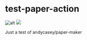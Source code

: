 # test-paper-action

![alt](https://github.com/j-faria/test-paper-action/workflows/paper-maker/badge.svg)
![](https://github.com/j-faria/test-paper-action/workflows/.github/workflows/paper.yml/badge.svg)

Just a test of andycasey/paper-maker
